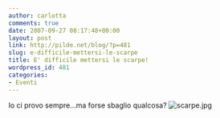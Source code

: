 ```yaml
---
author: carlotta
comments: true
date: 2007-09-27 08:17:48+00:00
layout: post
link: http://pilde.net/blog/?p=481
slug: e-difficile-mettersi-le-scarpe
title: E' difficile mettersi le scarpe!
wordpress_id: 481
categories:
- Eventi
---
```


Io ci provo sempre...ma forse sbaglio qualcosa?
![scarpe.jpg](http://pilde.net/blog/wp-content/uploads/2007/09/scarpe.jpg)
